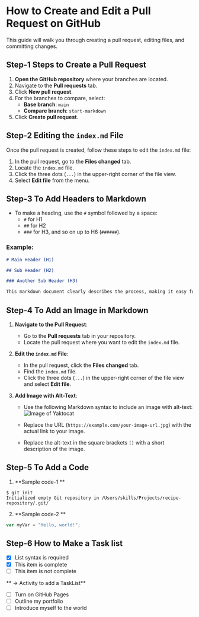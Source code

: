 # How to Create and Edit a Pull Request on GitHub

This guide will walk you through creating a pull request, editing files, and committing changes.

## Step-1 Steps to Create a Pull Request

1. **Open the GitHub repository** where your branches are located.
2. Navigate to the **Pull requests** tab.
3. Click **New pull request**.
4. For the branches to compare, select:
   - **Base branch**: `main`
   - **Compare branch**: `start-markdown`
5. Click **Create pull request**.

## Step-2 Editing the `index.md` File

Once the pull request is created, follow these steps to edit the `index.md` file:

1. In the pull request, go to the **Files changed** tab.
2. Locate the `index.md` file.
3. Click the three dots (`...`) in the upper-right corner of the file view.
4. Select **Edit file** from the menu.

## Step-3 To Add Headers to Markdown

- To make a heading, use the `#` symbol followed by a space:
  - `#` for H1
  - `##` for H2
  - `###` for H3, and so on up to H6 (`######`).
  
### Example:
```markdown
# Main Header (H1)

## Sub Header (H2)

### Another Sub Header (H3)

This markdown document clearly describes the process, making it easy for team members to follow .
```
## Step-4  To Add an Image in Markdown
1. **Navigate to the Pull Request**: 
   - Go to the **Pull requests** tab in your repository.
   - Locate the pull request where you want to edit the `index.md` file.
   
2. **Edit the `index.md` File**:
   - In the pull request, click the **Files changed** tab.
   - Find the `index.md` file.
   - Click the three dots (`...`) in the upper-right corner of the file view and select **Edit file**.

3. **Add Image with Alt-Text**:
   - Use the following Markdown syntax to include an image with alt-text:
     ![Image of Yaktocat](https://octodex.github.com/images/yaktocat.png)

   - Replace the URL (`https://example.com/your-image-url.jpg`) with the actual link to your image.
   - Replace the alt-text in the square brackets `[]` with a short description of the image.
  
## Step-5 To Add a Code 
1. **Sample code-1 **
```
$ git init
Initialized empty Git repository in /Users/skills/Projects/recipe-repository/.git/
```

2. **Sample code-2 **
``` javascript
var myVar = "Hello, world!";
```

## Step-6 How to Make a Task list 

- [x] List syntax is required
- [x] This item is complete
- [ ] This item is not complete

** -> Activity to add a TaskList**
- [ ] Turn on GitHub Pages
- [ ] Outline my portfolio
- [ ] Introduce myself to the world
